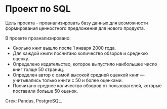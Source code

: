 # Проект по SQL
Цель проекта - проанализировать базу данных для возможности формирования ценностного предложения для нового продукта.

В проекте проанализировано:
* Сколько книг вышло после 1 января 2000 года.
* Для каждой книги посчитано количество обзоров и среднюю оценку.
* Определено издательство, которое выпустило наибольшее число книг толще 50 страниц.
* Определен автор с самой высокой средней оценкой книг — учитывались только книги с 50 и более оценками.
* Посчитано среднее количество обзоров от пользователей, которые поставили больше 50 оценок.

Стек: Pandas, PostgreSQL.
